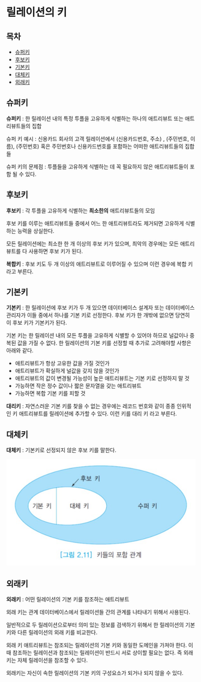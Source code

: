 # 릴레이션의 키



## 목차

- [슈퍼키](#슈퍼키)
- [후보키](후보키)
- [기본키](#기본키)
- [대체키](#대체키)
- [외래키](#외래키)



## 슈퍼키

__슈퍼키__ : 한 릴레이션 내의 특정 투플을 고유하게 식별하는 하나의 애트리뷰트 또는 애트리뷰트들의 집합

슈퍼 키 예시 : 신용카드 회사의 고객 릴레이션에서 (신용카드번호, 주소) , (주민번호, 이름), (주민번호)
혹은 주민번호나 신용카드번호를 포함하는 어떠한 애트리뷰트들의 집합들

슈퍼 키의 문제점 : 투플들을 고유하게 식별하는 데 꼭 필요하지 않은  애트리뷰트들이 포함 될 수 있다.



## 후보키

__후보키__ : 각 투플을 고유하게 식별하는 __최소한의__ 애트리뷰트들의 모임

후보 키를 이루는 애트리뷰트들 중에서 어느 한 애트리뷰트라도 제거되면 고유하게 식별하는 능력을 상실한다.

모든 릴레이션에는 최소한 한 개 이상의 후보 키가 있으며, 최악의 경우에는 모든 애트리뷰트를 다 사용하면 후보 키가 된다.

__복합키__ : 후보 키도 두 개 이상의 애트리뷰트로 이루어질 수 있으며 이런 경우에 복합 키라고 부른다.



## 기본키

__기본키__ : 한 릴레이션에 후보 키가 두 개 있으면 데이터베이스 설계자 또는 데이터베이스 관리자가 이들 중에서 하나를 기본 키로 선정한다. 후보 키가 한 개밖에 없으면 당연히 이 후보 키가 기본키가 된다.

기본 키는 한 릴레이션 내의 모든 투플을 고유하게 식별할 수 있어야 하므로 널값이나 중복된 값을 가질 수 없다. 한 릴레이션의 기본 키를 선정할 때 추가로 고려해야할 사항은 아래와 같다.

- 애트리뷰트가 항상 고유한 값을 가질 것인가
- 애트리뷰트가 확실하게 널값을 갖지 않을 것인가
- 애트리뷰트의 값이 변경될 가능성이 높은 애트리뷰트는 기본 키로 선정하지 말 것
- 가능하면 작은 정수 값이나 짧은 문자열을 갖는 애트리뷰트
- 가능하면 복합 기본 키를 피할 것

__대리키__ : 자연스러운 기본 키를 찾을 수 없는 경우에는 레코드 번호와 같이 종종 인위적인 키 애트리뷰트를 릴레이션에 추가할 수 있다. 이런 키를 대리 키 라고 부른다.



## 대체키

__대체키__ : 기본키로 선정되지 않은 후보 키를 말한다.



![](./image/key.jpg)





## 외래키

__외래키__ : 어떤 릴레이션의 기본 키를 참조하는 애트리뷰트

외래 키는 관계 데이터베이스에서 릴레이션들 간의 관계를 나타내기 위해서 사용된다.

일반적으로 두 릴레이션으로부터 의미 있는 정보를 검색하기 위해서 한 릴레이션의 기본 키와 다른 릴레이션의 외래 키를 비교한다.

외래 키 애트리뷰트는 참조되는 릴레이션의 기본 키와 동일한 도메인을 가져야 한다.
이때 참조하는 릴레이션과 참조되는 릴레이션이 반드시 서로 상이할 필요는 없다.
즉 외래 키는 자체 릴레이션을 참조할 수 있다.

외래키는 자신이 속한 릴레이션의 기본 키의 구성요소가 되거나 되지 않을 수 있다.

